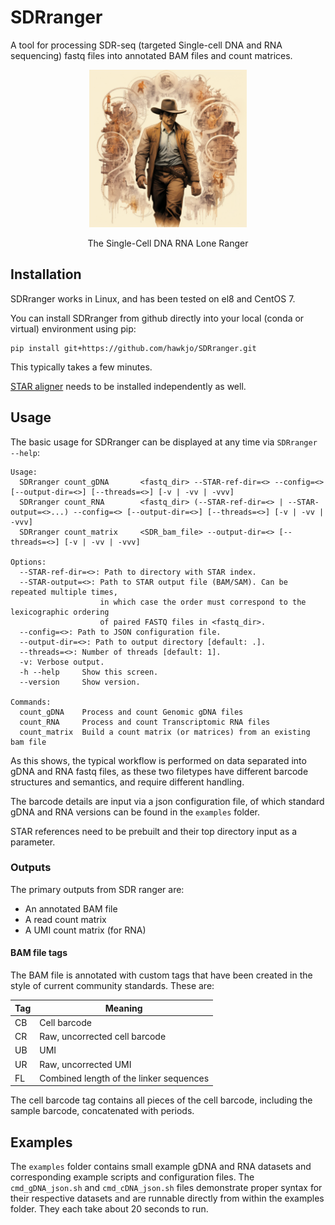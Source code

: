 # SDRranger
A tool for processing SDR-seq (targeted Single-cell DNA and RNA sequencing) fastq files into annotated BAM files and count matrices.

<p align="center">
  <img src="doc/SDRLoneRanger.png" width=50% alt="The Single-Cell DNA RNA Lone Ranger">
</p>
<p align="center">The Single-Cell DNA RNA Lone Ranger</p>

## Installation

SDRranger works in Linux, and has been tested on el8 and CentOS 7. 

You can install SDRranger from github directly into your local (conda or virtual) environment using pip:
```
pip install git+https://github.com/hawkjo/SDRranger.git
```
This typically takes a few minutes. 

[STAR aligner](https://github.com/alexdobin/STAR)  needs to be installed independently as well.

## Usage

The basic usage for SDRranger can be displayed at any time via `SDRranger --help`:
```
Usage:
  SDRranger count_gDNA       <fastq_dir> --STAR-ref-dir=<> --config=<> [--output-dir=<>] [--threads=<>] [-v | -vv | -vvv]
  SDRranger count_RNA        <fastq_dir> (--STAR-ref-dir=<> | --STAR-output=<>...) --config=<> [--output-dir=<>] [--threads=<>] [-v | -vv | -vvv]
  SDRranger count_matrix     <SDR_bam_file> --output-dir=<> [--threads=<>] [-v | -vv | -vvv]

Options:                                                                                                          
  --STAR-ref-dir=<>: Path to directory with STAR index.                                                            
  --STAR-output=<>: Path to STAR output file (BAM/SAM). Can be repeated multiple times,                                                                 
                    in which case the order must correspond to the lexicographic ordering                                           
                    of paired FASTQ files in <fastq_dir>.                                                         
  --config=<>: Path to JSON configuration file.                                                                   
  --output-dir=<>: Path to output directory [default: .].                                                          
  --threads=<>: Number of threads [default: 1].                                                                   
  -v: Verbose output.                                                                                             
  -h --help     Show this screen.                                                                                 
  --version     Show version.                                                                                                                                                                                                   

Commands:                                                                                                         
  count_gDNA    Process and count Genomic gDNA files                                                              
  count_RNA     Process and count Transcriptomic RNA files                                                        
  count_matrix  Build a count matrix (or matrices) from an existing bam file      
```
As this shows, the typical workflow is performed on data separated into gDNA and RNA fastq files, as these two filetypes have different barcode structures and semantics, and require different handling.

The barcode details are input via a json configuration file, of which standard gDNA and RNA versions can be found in the `examples` folder. 

STAR references need to be prebuilt and their top directory input as a parameter.

### Outputs
The primary outputs from SDR ranger are:
* An annotated BAM file
* A read count matrix
* A UMI count matrix (for RNA)

#### BAM file tags
The BAM file is annotated with custom tags that have been created in the style of current community standards. These are:

| Tag | Meaning |
|--|--|
| CB | Cell barcode |
| CR | Raw, uncorrected cell barcode |
| UB | UMI |
| UR | Raw, uncorrected UMI |
| FL | Combined length of the linker sequences |

The cell barcode tag contains all pieces of the cell barcode, including the sample barcode, concatenated with periods.

## Examples

The `examples` folder contains small example gDNA and RNA datasets and corresponding example scripts and configuration files. The `cmd_gDNA_json.sh` and `cmd_cDNA_json.sh` files demonstrate proper syntax for their respective datasets and are runnable directly from within the examples folder. They each take about 20 seconds to run.
